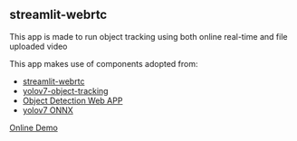 ## streamlit-webrtc

This app is made to run object tracking using both online real-time and file uploaded video

This app makes use of components adopted from: 
- [streamlit-webrtc](https://github.com/whitphx/streamlit-webrtc)
- [yolov7-object-tracking](https://github.com/RizwanMunawar/yolov7-object-tracking)
- [Object Detection Web APP](https://github.com/yeha98555/object-detection-web-app)
- [yolov7 ONNX](https://github.com/ibaiGorordo/ONNX-YOLOv7-Object-Detection)

[Online Demo](https://g1213123-streamlit-webrtc-main-hjzq0j.streamlit.app/)

